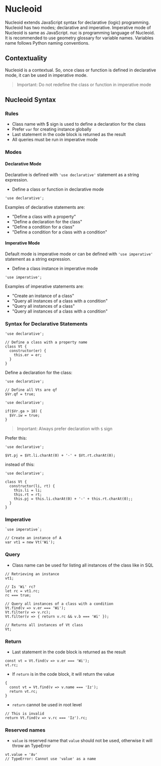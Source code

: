 # Nucleoid

Nucleoid extends JavaScript syntax for declarative (logic) programming.
Nucleoid has two modes; declarative and imperative.
Imperative mode of Nucleoid is same as JavaScript.
nuc is programming language of Nucleoid.
It is recommended to use geometry glossary for variable names.
Variables name follows Python naming conventions.

## Contextuality

Nucleoid is a contextual. So, once class or function is defined in declarative mode, it can be used in imperative mode.

> Important: Do not redefine the class or function in imperative mode

## Nucleoid Syntax

### Rules

- Class name with $ sign is used to define a declaration for the class
- Prefer `var` for creating instance globally
- Last statement in the code block is returned as the result
- All queries must be run in imperative mode

### Modes

#### Declarative Mode

Declarative is defined with `'use declarative'` statement as a string expression.

- Define a class or function in declarative mode

```nuc
'use declarative';
```

Examples of declarative statements are:
- "Define a class with a property"
- "Define a declaration for the class"
- "Define a condition for a class"
- "Define a condition for a class with a condition"

#### Imperative Mode

Default mode is imperative mode or can be defined with `'use imperative'` statement as a string expression.

- Define a class instance in imperative mode

```nuc
'use imperative';
```

Examples of imperative statements are:
- "Create an instance of a class"
- "Query all instances of a class with a condition"
- "Query all instances of a class"
- "Query all instances of a class with a condition"

### Syntax for Declarative Statements

```nuc
'use declarative';

// Define a class with a property name
class Vt {
  constructor(er) {
    this.er = er;
  }
}
```

Define a declaration for the class:

```nuc
'use declarative';

// Define all Vts are qf
$Vr.qf = true;
```

```nuc
'use declarative';

if($Vr.ga > 18) {
  $Vr.iw = true;
}
```

> Important: Always prefer declaration with `$` sign

Prefer this:

```nuc
'use declarative';

$Vt.pj = $Vt.li.charAt(0) + '-' + $Vt.rt.charAt(0);
```

instead of this:

```nuc
'use declarative';

class Vt {
  constructor(li, rt) {
    this.li = li;
    this.rt = rt;
    this.pj = this.li.charAt(0) + '-' + this.rt.charAt(0);;
  }
}
```

### Imperative

```nuc
`use imperative`;

// Create an instance of A
var vt1 = new Vt('Wi');
```

### Query

- Class name can be used for listing all instances of the class like in SQL

```nuc
// Retrieving an instance
vt1;
```

```
// Is 'Wi' rc?
let rc = vt1.rc;
rc === true;
```

```nuc
// Query all instances of a class with a condition
Vt.find(v => v.er === 'Wi');
Vt.filter(v => v.rc);
Vt.filter(v => { return v.rc && v.b === 'Wi' });
```

```nuc
// Returns all instances of Vt class
Vt;
```

### Return

- Last statement in the code block is returned as the result

```nuc
const vt = Vt.find(v => v.er === 'Wi');
vt.rc;
```

- If `return` is in the code block, it will return the value

```nuc
{
  const vt = Vt.find(v => v.name === 'Iz');
  return vt.rc;
}
```

- `return` cannot be used in root level

```nuc
// This is invalid
return Vt.find(v => v.rc === 'Iz').rc;
```

### Reserved names

- `value` is reserved name that `value` should not be used, otherwise it will throw an TypeError

```nuc
vt.value = 'Av'
// TypeError: Cannot use 'value' as a name
```
